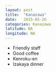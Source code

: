 ```yaml
---
layout: post
title:  "Kanazawa"
date:   2015-05-26
categories: Kanazawa
latitude: NA
longitude: NA
---
```


- Friendly staff
- Good coffee
- Kenroku-en
- Izakaya dinner
